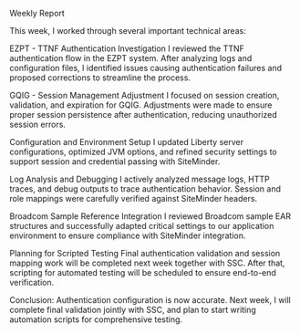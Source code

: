Weekly Report

This week, I worked through several important technical areas:

EZPT - TTNF Authentication Investigation
I reviewed the TTNF authentication flow in the EZPT system. After analyzing logs and configuration files, I identified issues causing authentication failures and proposed corrections to streamline the process.

GQIG - Session Management Adjustment
I focused on session creation, validation, and expiration for GQIG. Adjustments were made to ensure proper session persistence after authentication, reducing unauthorized session errors.

Configuration and Environment Setup
I updated Liberty server configurations, optimized JVM options, and refined security settings to support session and credential passing with SiteMinder.

Log Analysis and Debugging
I actively analyzed message logs, HTTP traces, and debug outputs to trace authentication behavior. Session and role mappings were carefully verified against SiteMinder headers.

Broadcom Sample Reference Integration
I reviewed Broadcom sample EAR structures and successfully adapted critical settings to our application environment to ensure compliance with SiteMinder integration.

Planning for Scripted Testing
Final authentication validation and session mapping work will be completed next week together with SSC. After that, scripting for automated testing will be scheduled to ensure end-to-end verification.

Conclusion:
Authentication configuration is now accurate. Next week, I will complete final validation jointly with SSC, and plan to start writing automation scripts for comprehensive testing.
